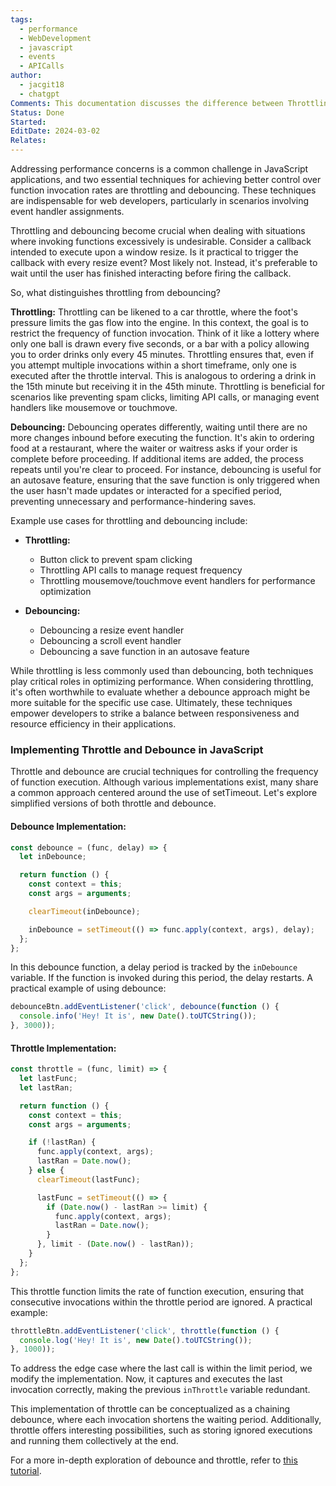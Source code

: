 ```yaml
---
tags:
  - performance
  - WebDevelopment
  - javascript
  - events
  - APICalls
author:
  - jacgit18
  - chatgpt
Comments: This documentation discusses the difference between Throttling and Debouncing.
Status: Done
Started: 
EditDate: 2024-03-02
Relates:
---
```

Addressing performance concerns is a common challenge in JavaScript applications, and two essential techniques for achieving better control over function invocation rates are throttling and debouncing. These techniques are indispensable for web developers, particularly in scenarios involving event handler assignments.

Throttling and debouncing become crucial when dealing with situations where invoking functions excessively is undesirable. Consider a callback intended to execute upon a window resize. Is it practical to trigger the callback with every resize event? Most likely not. Instead, it's preferable to wait until the user has finished interacting before firing the callback.

So, what distinguishes throttling from debouncing?

**Throttling:**
Throttling can be likened to a car throttle, where the foot's pressure limits the gas flow into the engine. In this context, the goal is to restrict the frequency of function invocation. Think of it like a lottery where only one ball is drawn every five seconds, or a bar with a policy allowing you to order drinks only every 45 minutes. Throttling ensures that, even if you attempt multiple invocations within a short timeframe, only one is executed after the throttle interval. This is analogous to ordering a drink in the 15th minute but receiving it in the 45th minute. Throttling is beneficial for scenarios like preventing spam clicks, limiting API calls, or managing event handlers like mousemove or touchmove.

**Debouncing:**
Debouncing operates differently, waiting until there are no more changes inbound before executing the function. It's akin to ordering food at a restaurant, where the waiter or waitress asks if your order is complete before proceeding. If additional items are added, the process repeats until you're clear to proceed. For instance, debouncing is useful for an autosave feature, ensuring that the save function is only triggered when the user hasn't made updates or interacted for a specified period, preventing unnecessary and performance-hindering saves.

Example use cases for throttling and debouncing include:

- **Throttling:**
  - Button click to prevent spam clicking
  - Throttling API calls to manage request frequency
  - Throttling mousemove/touchmove event handlers for performance optimization

- **Debouncing:**
  - Debouncing a resize event handler
  - Debouncing a scroll event handler
  - Debouncing a save function in an autosave feature

While throttling is less commonly used than debouncing, both techniques play critical roles in optimizing performance. When considering throttling, it's often worthwhile to evaluate whether a debounce approach might be more suitable for the specific use case. Ultimately, these techniques empower developers to strike a balance between responsiveness and resource efficiency in their applications.


### Implementing Throttle and Debounce in JavaScript

Throttle and debounce are crucial techniques for controlling the frequency of function execution. Although various implementations exist, many share a common approach centered around the use of setTimeout. Let's explore simplified versions of both throttle and debounce.

#### Debounce Implementation:

```javascript
const debounce = (func, delay) => {
  let inDebounce;

  return function () {
    const context = this;
    const args = arguments;

    clearTimeout(inDebounce);

    inDebounce = setTimeout(() => func.apply(context, args), delay);
  };
};
```

In this debounce function, a delay period is tracked by the `inDebounce` variable. If the function is invoked during this period, the delay restarts. A practical example of using debounce:

```javascript
debounceBtn.addEventListener('click', debounce(function () {
  console.info('Hey! It is', new Date().toUTCString());
}, 3000));
```

#### Throttle Implementation:

```javascript
const throttle = (func, limit) => {
  let lastFunc;
  let lastRan;

  return function () {
    const context = this;
    const args = arguments;

    if (!lastRan) {
      func.apply(context, args);
      lastRan = Date.now();
    } else {
      clearTimeout(lastFunc);

      lastFunc = setTimeout(() => {
        if (Date.now() - lastRan >= limit) {
          func.apply(context, args);
          lastRan = Date.now();
        }
      }, limit - (Date.now() - lastRan));
    }
  };
};
```

This throttle function limits the rate of function execution, ensuring that consecutive invocations within the throttle period are ignored. A practical example:

```javascript
throttleBtn.addEventListener('click', throttle(function () {
  console.log('Hey! It is', new Date().toUTCString());
}, 1000));
```

To address the edge case where the last call is within the limit period, we modify the implementation. Now, it captures and executes the last invocation correctly, making the previous `inThrottle` variable redundant.

This implementation of throttle can be conceptualized as a chaining debounce, where each invocation shortens the waiting period. Additionally, throttle offers interesting possibilities, such as storing ignored executions and running them collectively at the end.

For a more in-depth exploration of debounce and throttle, refer to [this tutorial](https://webdesign.tutsplus.com/tutorials/javascript-debounce-and-throttle--cms-36783).